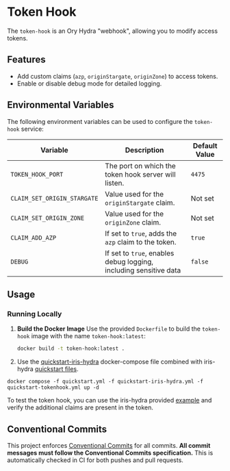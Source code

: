 <!--
SPDX-FileCopyrightText: 2025 Deutsche Telekom AG

SPDX-License-Identifier: Apache-2.0  
-->

# Token Hook

The `token-hook` is an Ory Hydra "webhook", allowing you to modify access tokens.

## Features

- Add custom claims (`azp`, `originStargate`, `originZone`) to access tokens.
- Enable or disable debug mode for detailed logging.

## Environmental Variables

The following environment variables can be used to configure the `token-hook` service:

| Variable                    | Description                                                       | Default Value |
|-----------------------------|-------------------------------------------------------------------|---------------|
| `TOKEN_HOOK_PORT`           | The port on which the token hook server will listen.              | `4475`        |
| `CLAIM_SET_ORIGIN_STARGATE` | Value used for the `originStargate` claim.                        | Not set       |
| `CLAIM_SET_ORIGIN_ZONE`     | Value used for the `originZone` claim.                            | Not set       |
| `CLAIM_ADD_AZP`             | If set to `true`, adds the `azp` claim to the token.              | `true`        |
| `DEBUG`                     | If set to `true`, enables debug logging, including sensitive data | `false`       |

## Usage

### Running Locally

1. **Build the Docker Image**
   Use the provided `Dockerfile` to build the `token-hook` image with the name `token-hook:latest`:
   ```bash
   docker build -t token-hook:latest .

2. Use the [quickstart-iris-hydra](quickstart-token-hook.yml) docker-compose file combined with iris-hydra
   [quickstart files](https://github.com/telekom/identity-iris-hydra?tab=readme-ov-file#build-and-run-locally).

```shell
docker compose -f quickstart.yml -f quickstart-iris-hydra.yml -f quickstart-tokenhook.yml up -d
```

To test the token hook, you can use the iris-hydra provided
[example](https://github.com/telekom/identity-iris-hydra?tab=readme-ov-file#running-tests) and verify
the additional claims are present in the token.

## Conventional Commits

This project enforces [Conventional Commits](https://www.conventionalcommits.org/) for all commits.
**All commit messages must follow the Conventional Commits specification.**
This is automatically checked in CI for both pushes and pull requests.